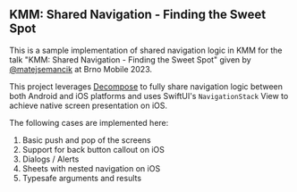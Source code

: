 ## KMM: Shared Navigation - Finding the Sweet Spot

This is a sample implementation of shared navigation logic in KMM for the talk "KMM: Shared Navigation - Finding the Sweet Spot" given by [@matejsemancik](https://github.com/matejsemancik) at Brno Mobile 2023.

This project leverages [Decompose](https://github.com/arkivanov/Decompose) to fully share navigation logic 
between both Android and iOS platforms and uses SwiftUI's `NavigationStack` View to achieve native screen presentation on iOS.

The following cases are implemented here:
1. Basic push and pop of the screens
2. Support for back button callout on iOS
3. Dialogs / Alerts
4. Sheets with nested navigation on iOS
5. Typesafe arguments and results
